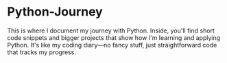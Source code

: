 # Python-Journey

This is where I document my journey with Python. Inside, you'll find short code snippets and bigger projects that show how I'm learning and applying Python. It's like my coding diary—no fancy stuff, just straightforward code that tracks my progress.